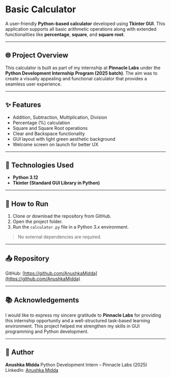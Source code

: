 # Basic Calculator

A user-friendly **Python-based calculator** developed using **Tkinter GUI**. This application supports all basic arithmetic operations along with extended functionalities like **percentage**, **square**, and **square root**.

---

## 🌐 Project Overview

This calculator is built as part of my internship at **Pinnacle Labs** under the **Python Development Internship Program (2025 batch)**. The aim was to create a visually appealing and functional calculator that provides a seamless user experience.

---

## ✨ Features

* Addition, Subtraction, Multiplication, Division
* Percentage (%) calculation
* Square and Square Root operations
* Clear and Backspace functionality
* GUI layout with light green aesthetic background
* Welcome screen on launch for better UX

---

## 📅 Technologies Used

* **Python 3.12**
* **Tkinter (Standard GUI Library in Python)**

---

## 🚀 How to Run

1. Clone or download the repository from GitHub.
2. Open the project folder.
3. Run the `calculator.py` file in a Python 3.x environment.

> No external dependencies are required.

---

## 📤 Repository

GitHub: [https://github.com/AnushkaMidda](https://github.com/AnushkaMidda)

---

## 📚 Acknowledgements

I would like to express my sincere gratitude to **Pinnacle Labs** for providing this internship opportunity and a well-structured task-based learning environment. This project helped me strengthen my skills in GUI programming and Python development.

---

## 👤 Author

**Anushka Midda**
Python Development Intern – Pinnacle Labs (2025)
LinkedIn: [Anushka Midda](https://www.linkedin.com/in/anushka-midda-4a8144282)
